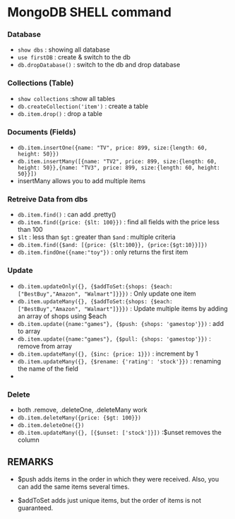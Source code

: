 # MongoDB SHELL command
### Database
- `show dbs` : showing all database
- `use firstDB` : create & switch to the db
- `db.dropDatabase()` : switch to the db and drop database

### Collections (Table)
- `show collections` :show all tables
- `db.createCollection('item')` : create a table
- `db.item.drop()` : drop a table

### Documents (Fields)
- `db.item.insertOne({name: "TV", price: 899, size:{length: 60, height: 50}})` 
- `db.item.insertMany([{name: "TV2", price: 899, size:{length: 60, height: 50}},{name: "TV3", price: 899, size:{length: 60, height: 50}}])` 
- insertMany allows you to add multiple items


### Retreive Data from dbs
- `db.item.find()`  : can add .pretty()
- `db.item.find({price: {$lt: 100}})` : find all fields with the price less than 100
- `$lt` : less than  `$gt` : greater than `$and` : multiple criteria
- `db.item.find({$and: [{price: {$lt:100}}, {price:{$gt:10}}]})`  
- `db.item.findOne({name:"toy"})` : only returns the first item 

### Update
- `db.item.updateOnly({}, {$addToSet:{shops: {$each:["BestBuy","Amazon", "Walmart"]}}})` : Only update one item
- `db.item.updateMany({}, {$addToSet:{shops: {$each:["BestBuy","Amazon", "Walmart"]}}})` : Update multiple items by adding an array of shops using $each 
- `db.item.update({name:"games"}, {$push: {shops: 'gamestop'}})` : add to array
- `db.item.update({name:"games"}, {$pull: {shops: 'gamestop'}})` : remove from array
- `db.item.updateMany({}, {$inc: {price: 1}})` : increment by 1 
- `db.item.updateMany({}, {$rename: {'rating': 'stock'}})` : renaming the name of the field
- 

### Delete
- both .remove, .deleteOne, .deleteMany work
- `db.item.deleteMany({price: {$gt: 100}})` 
- `db.item.deleteOne({})`
- `db.item.updateMany({}, [{$unset: ['stock']}])` :$unset removes the column


## REMARKS
- $push adds items in the order in which they were received. Also, you can add the same items several times.

- $addToSet adds just unique items, but the order of items is not guaranteed.


